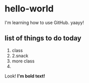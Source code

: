 # hello-world
I'm learning how to use GitHub. yaayy!

## list of things to do today
1. class
2. 2.snack
3. more class
4. 

Look! **I'm bold text!**
